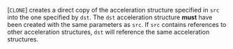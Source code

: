 [`CLONE`] creates a direct
copy of the acceleration structure specified in `src` into the one
specified by `dst`.
The `dst` acceleration structure  **must**  have been created with the
same parameters as `src`.
If `src` contains references to other acceleration structures,
`dst` will reference the same acceleration structures.